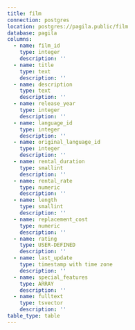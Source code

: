 ```yaml
---
title: film
connection: postgres
location: postgres://pagila.public/film
database: pagila
columns:
  - name: film_id
    type: integer
    description: ''
  - name: title
    type: text
    description: ''
  - name: description
    type: text
    description: ''
  - name: release_year
    type: integer
    description: ''
  - name: language_id
    type: integer
    description: ''
  - name: original_language_id
    type: integer
    description: ''
  - name: rental_duration
    type: smallint
    description: ''
  - name: rental_rate
    type: numeric
    description: ''
  - name: length
    type: smallint
    description: ''
  - name: replacement_cost
    type: numeric
    description: ''
  - name: rating
    type: USER-DEFINED
    description: ''
  - name: last_update
    type: timestamp with time zone
    description: ''
  - name: special_features
    type: ARRAY
    description: ''
  - name: fulltext
    type: tsvector
    description: ''
table_type: table
---
```



